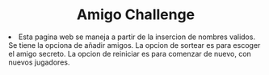 <h1 align="center"> Amigo Challenge </h1>
<li>
  Esta pagina web se maneja a partir de la insercion de nombres validos.
  Se tiene la opciona de añadir amigos.
  La opcion de sortear es para escoger el amigo secreto.
  La opcion de reiniciar es para comenzar de nuevo, con nuevos jugadores.
</li>

